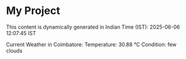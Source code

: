 # My Project

This content is dynamically generated in Indian Time (IST): 2025-06-06 12:07:45 IST


Current Weather in Coimbatore:
Temperature: 30.88 °C
Condition: few clouds
